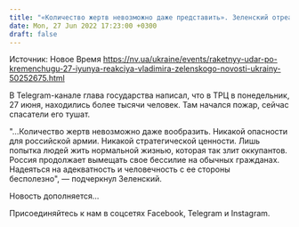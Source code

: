 ```yaml
---
title: "«Количество жертв невозможно даже представить». Зеленский отреагировал на ракетный удар РФ по торговому центру в Кременчуге"
date: Mon, 27 Jun 2022 17:23:00 +0300
draft: false
---
```

Источник: Новое Время https://nv.ua/ukraine/events/raketnyy-udar-po-kremenchugu-27-iyunya-reakciya-vladimira-zelenskogo-novosti-ukrainy-50252675.html


В Telegram-канале глава государства написал, что в ТРЦ в понедельник, 27 июня, находились более тысячи человек. Там начался пожар, сейчас спасатели его тушат.

"…Количество жертв невозможно даже вообразить. Никакой опасности для российской армии. Никакой стратегической ценности. Лишь попытка людей жить нормальной жизнью, которая так злит оккупантов. Россия продолжает вымещать свое бессилие на обычных гражданах. Надеяться на адекватность и человечность с ее стороны бесполезно", — подчеркнул Зеленский.

Новость дополняется…

Присоединяйтесь к нам в соцсетях Facebook, Telegram и Instagram.
